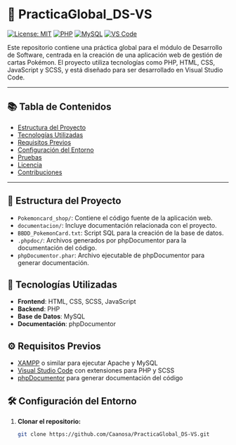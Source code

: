 # 🧩 PracticaGlobal_DS-VS

[![License: MIT](https://img.shields.io/badge/License-MIT-blue.svg)](LICENSE)
[![PHP](https://img.shields.io/badge/PHP-8.x-blue)](https://www.php.net/)
[![MySQL](https://img.shields.io/badge/MySQL-8.0-blue.svg)](https://www.mysql.com/)
[![VS Code](https://img.shields.io/badge/IDE-VS--Code-blue)](https://code.visualstudio.com/)

Este repositorio contiene una práctica global para el módulo de Desarrollo de Software, centrada en la creación de una aplicación web de gestión de cartas Pokémon. El proyecto utiliza tecnologías como PHP, HTML, CSS, JavaScript y SCSS, y está diseñado para ser desarrollado en Visual Studio Code.

---

## 📚 Tabla de Contenidos

- [Estructura del Proyecto](#-estructura-del-proyecto)
- [Tecnologías Utilizadas](#-tecnologías-utilizadas)
- [Requisitos Previos](#️-requisitos-previos)
- [Configuración del Entorno](#️-configuración-del-entorno)
- [Pruebas](#-pruebas)
- [Licencia](#-licencia)
- [Contribuciones](#-contribuciones)

---

## 📁 Estructura del Proyecto

- `Pokemoncard_shop/`: Contiene el código fuente de la aplicación web.
- `documentacion/`: Incluye documentación relacionada con el proyecto.
- `BBDD_PokemonCard.txt`: Script SQL para la creación de la base de datos.
- `.phpdoc/`: Archivos generados por phpDocumentor para la documentación del código.
- `phpDocumentor.phar`: Archivo ejecutable de phpDocumentor para generar documentación.

## 🚀 Tecnologías Utilizadas

- **Frontend**: HTML, CSS, SCSS, JavaScript
- **Backend**: PHP
- **Base de Datos**: MySQL
- **Documentación**: phpDocumentor

## ⚙️ Requisitos Previos

- [XAMPP](https://www.apachefriends.org/index.html) o similar para ejecutar Apache y MySQL
- [Visual Studio Code](https://code.visualstudio.com/) con extensiones para PHP y SCSS
- [phpDocumentor](https://www.phpdoc.org/) para generar documentación del código

## 🛠️ Configuración del Entorno

1. **Clonar el repositorio:**

   ```bash
   git clone https://github.com/Caanosa/PracticaGlobal_DS-VS.git
